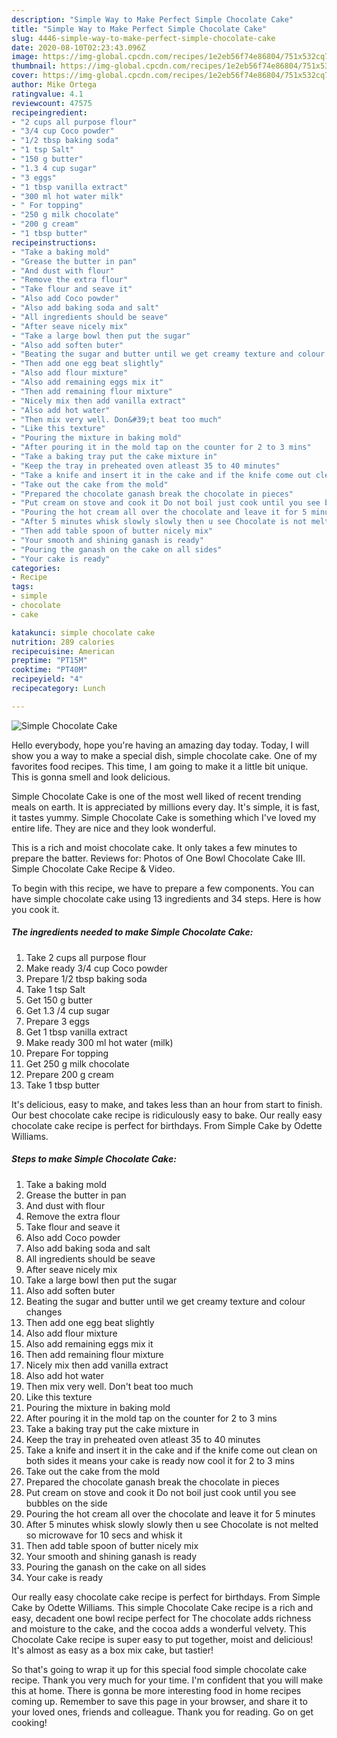 ```yaml
---
description: "Simple Way to Make Perfect Simple Chocolate Cake"
title: "Simple Way to Make Perfect Simple Chocolate Cake"
slug: 4446-simple-way-to-make-perfect-simple-chocolate-cake
date: 2020-08-10T02:23:43.096Z
image: https://img-global.cpcdn.com/recipes/1e2eb56f74e86804/751x532cq70/simple-chocolate-cake-recipe-main-photo.jpg
thumbnail: https://img-global.cpcdn.com/recipes/1e2eb56f74e86804/751x532cq70/simple-chocolate-cake-recipe-main-photo.jpg
cover: https://img-global.cpcdn.com/recipes/1e2eb56f74e86804/751x532cq70/simple-chocolate-cake-recipe-main-photo.jpg
author: Mike Ortega
ratingvalue: 4.1
reviewcount: 47575
recipeingredient:
- "2 cups all purpose flour"
- "3/4 cup Coco powder"
- "1/2 tbsp baking soda"
- "1 tsp Salt"
- "150 g butter"
- "1.3 4 cup sugar"
- "3 eggs"
- "1 tbsp vanilla extract"
- "300 ml hot water milk"
- " For topping"
- "250 g milk chocolate"
- "200 g cream"
- "1 tbsp butter"
recipeinstructions:
- "Take a baking mold"
- "Grease the butter in pan"
- "And dust with flour"
- "Remove the extra flour"
- "Take flour and seave it"
- "Also add Coco powder"
- "Also add baking soda and salt"
- "All ingredients should be seave"
- "After seave nicely mix"
- "Take a large bowl then put the sugar"
- "Also add soften buter"
- "Beating the sugar and butter until we get creamy texture and colour changes"
- "Then add one egg beat slightly"
- "Also add flour mixture"
- "Also add remaining eggs mix it"
- "Then add remaining flour mixture"
- "Nicely mix then add vanilla extract"
- "Also add hot water"
- "Then mix very well. Don&#39;t beat too much"
- "Like this texture"
- "Pouring the mixture in baking mold"
- "After pouring it in the mold tap on the counter for 2 to 3 mins"
- "Take a baking tray put the cake mixture in"
- "Keep the tray in preheated oven atleast 35 to 40 minutes"
- "Take a knife and insert it in the cake and if the knife come out clean on both sides it means your cake is ready now cool it for 2 to 3 mins"
- "Take out the cake from the mold"
- "Prepared the chocolate ganash break the chocolate in pieces"
- "Put cream on stove and cook it Do not boil just cook until you see bubbles on the side"
- "Pouring the hot cream all over the chocolate and leave it for 5 minutes"
- "After 5 minutes whisk slowly slowly then u see Chocolate is not melted so microwave for 10 secs and whisk it"
- "Then add table spoon of butter nicely mix"
- "Your smooth and shining ganash is ready"
- "Pouring the ganash on the cake on all sides"
- "Your cake is ready"
categories:
- Recipe
tags:
- simple
- chocolate
- cake

katakunci: simple chocolate cake 
nutrition: 289 calories
recipecuisine: American
preptime: "PT15M"
cooktime: "PT40M"
recipeyield: "4"
recipecategory: Lunch

---
```



![Simple Chocolate Cake](https://img-global.cpcdn.com/recipes/1e2eb56f74e86804/751x532cq70/simple-chocolate-cake-recipe-main-photo.jpg)

Hello everybody, hope you're having an amazing day today. Today, I will show you a way to make a special dish, simple chocolate cake. One of my favorites food recipes. This time, I am going to make it a little bit unique. This is gonna smell and look delicious.

Simple Chocolate Cake is one of the most well liked of recent trending meals on earth. It is appreciated by millions every day. It's simple, it is fast, it tastes yummy. Simple Chocolate Cake is something which I've loved my entire life. They are nice and they look wonderful.

This is a rich and moist chocolate cake. It only takes a few minutes to prepare the batter. Reviews for: Photos of One Bowl Chocolate Cake III. Simple Chocolate Cake Recipe &amp; Video.


To begin with this recipe, we have to prepare a few components. You can have simple chocolate cake using 13 ingredients and 34 steps. Here is how you cook it.

<!--inarticleads1-->

##### The ingredients needed to make Simple Chocolate Cake:

1. Take 2 cups all purpose flour
1. Make ready 3/4 cup Coco powder
1. Prepare 1/2 tbsp baking soda
1. Take 1 tsp Salt
1. Get 150 g butter
1. Get 1.3 /4 cup sugar
1. Prepare 3 eggs
1. Get 1 tbsp vanilla extract
1. Make ready 300 ml hot water (milk)
1. Prepare  For topping
1. Get 250 g milk chocolate
1. Prepare 200 g cream
1. Take 1 tbsp butter


It&#39;s delicious, easy to make, and takes less than an hour from start to finish. Our best chocolate cake recipe is ridiculously easy to bake. Our really easy chocolate cake recipe is perfect for birthdays. From Simple Cake by Odette Williams. 

<!--inarticleads2-->

##### Steps to make Simple Chocolate Cake:

1. Take a baking mold
1. Grease the butter in pan
1. And dust with flour
1. Remove the extra flour
1. Take flour and seave it
1. Also add Coco powder
1. Also add baking soda and salt
1. All ingredients should be seave
1. After seave nicely mix
1. Take a large bowl then put the sugar
1. Also add soften buter
1. Beating the sugar and butter until we get creamy texture and colour changes
1. Then add one egg beat slightly
1. Also add flour mixture
1. Also add remaining eggs mix it
1. Then add remaining flour mixture
1. Nicely mix then add vanilla extract
1. Also add hot water
1. Then mix very well. Don&#39;t beat too much
1. Like this texture
1. Pouring the mixture in baking mold
1. After pouring it in the mold tap on the counter for 2 to 3 mins
1. Take a baking tray put the cake mixture in
1. Keep the tray in preheated oven atleast 35 to 40 minutes
1. Take a knife and insert it in the cake and if the knife come out clean on both sides it means your cake is ready now cool it for 2 to 3 mins
1. Take out the cake from the mold
1. Prepared the chocolate ganash break the chocolate in pieces
1. Put cream on stove and cook it Do not boil just cook until you see bubbles on the side
1. Pouring the hot cream all over the chocolate and leave it for 5 minutes
1. After 5 minutes whisk slowly slowly then u see Chocolate is not melted so microwave for 10 secs and whisk it
1. Then add table spoon of butter nicely mix
1. Your smooth and shining ganash is ready
1. Pouring the ganash on the cake on all sides
1. Your cake is ready


Our really easy chocolate cake recipe is perfect for birthdays. From Simple Cake by Odette Williams. This simple Chocolate Cake recipe is a rich and easy, decadent one bowl recipe perfect for The chocolate adds richness and moisture to the cake, and the cocoa adds a wonderful velvety. This Chocolate Cake recipe is super easy to put together, moist and delicious! It&#39;s almost as easy as a box mix cake, but tastier! 

So that's going to wrap it up for this special food simple chocolate cake recipe. Thank you very much for your time. I'm confident that you will make this at home. There is gonna be more interesting food in home recipes coming up. Remember to save this page in your browser, and share it to your loved ones, friends and colleague. Thank you for reading. Go on get cooking!
